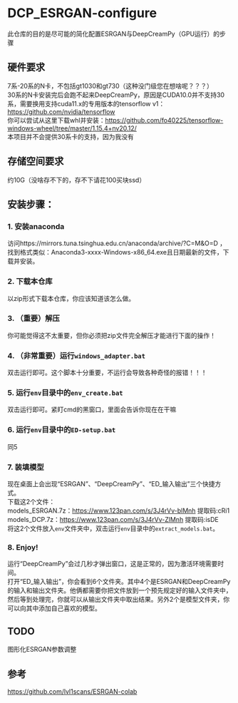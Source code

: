# DCP_ESRGAN-configure
此仓库的目的是尽可能的简化配置ESRGAN与DeepCreamPy（GPU运行）的步骤  
## 硬件要求
7系-20系的N卡，不包括gt1030和gt730（这种没门级您在想啥呢？？？）  
30系的N卡安装完后会跑不起来DeepCreamPy，原因是CUDA10.0并不支持30系，需要换用支持cuda11.x的专用版本的tensorflow v1：https://github.com/nvidia/tensorflow  
你可以尝试从这里下载whl并安装：https://github.com/fo40225/tensorflow-windows-wheel/tree/master/1.15.4+nv20.12/  
本项目并不会提供30系卡的支持，因为我没有
## 存储空间要求
约10G（没啥存不下的，存不下请花100买块ssd）

## 安装步骤：
### 1. 安装anaconda  
访问https://mirrors.tuna.tsinghua.edu.cn/anaconda/archive/?C=M&O=D ，找到格式类似：Anaconda3-xxxx-Windows-x86_64.exe且日期最新的文件，下载并安装。
### 2. 下载本仓库  
以zip形式下载本仓库，你应该知道该怎么做。
### 3. （重要）解压  
你可能觉得这不太重要，但你必须把zip文件完全解压才能进行下面的操作！
### 4. （非常重要）运行`windows_adapter.bat`  
双击运行即可。这个脚本十分重要，不运行会导致各种奇怪的报错！！！
### 5. 运行`env`目录中的`env_create.bat`
双击运行即可。紧盯cmd的黑窗口，里面会告诉你现在在干嘛
### 6. 运行`env`目录中的`ED-setup.bat`
同5
### 7. 装填模型
现在桌面上会出现“ESRGAN”、“DeepCreamPy”、“ED_输入输出”三个快捷方式。  
下载这2个文件：  
models_ESRGAN.7z：https://www.123pan.com/s/3J4rVv-blMnh 提取码:cRi1  
models_DCP.7z：https://www.123pan.com/s/3J4rVv-ZlMnh 提取码:isDE  
将这2个文件放入`env`文件夹中，双击运行`env`目录中的`extract_models.bat`。
### 8. Enjoy!
运行“DeepCreamPy”会过几秒才弹出窗口，这是正常的，因为激活环境需要时间。  
打开“ED_输入输出”，你会看到6个文件夹。其中4个是ESRGAN和DeepCreamPy的输入和输出文件夹。他俩都需要你把文件放到一个预先规定好的输入文件夹中，然后等到处理完，你就可以从输出文件夹中取出结果。另外2个是模型文件夹，你可以向其中添加自己喜欢的模型。  

## TODO
图形化ESRGAN参数调整

## 参考
https://github.com/lvl1scans/ESRGAN-colab
